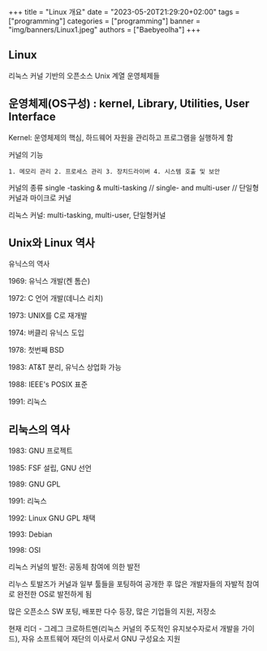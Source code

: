 +++
title = "Linux 개요"
date = "2023-05-20T21:29:20+02:00"
tags = ["programming"]
categories = ["programming"]
banner = "img/banners/Linux1.jpeg"
authors = ["Baebyeolha"]
+++
## Linux
리눅스 커널 기반의 오픈소스 Unix 계열 운영체제들
## 운영체제(OS구성) : kernel, Library, Utilities, User Interface
  Kernel: 운영체제의 핵심, 하드웨어 자원을 관리하고 프로그램을 실행하게 함

  커널의 기능 

    1. 메모리 관리 2. 프로세스 관리 3. 장치드라이버 4. 시스템 호출 및 보안

  커널의 종류 single -tasking & multi-tasking // single- and multi-user // 단일형 커널과 마이크로 커널

  리눅스 커널: multi-tasking, multi-user, 단일형커널

## Unix와 Linux 역사
  유닉스의 역사

  1969: 유닉스 개발(켄 톰슨)

  1972: C 언어 개발(데니스 리치)

  1973: UNIX를 C로 재개발

  1974: 버클리 유닉스 도입

  1978: 첫번째 BSD

  1983: AT&T 분리, 유닉스 상업화 가능 

  1988: IEEE's POSIX 표준

  1991: 리눅스
## 리눅스의 역사

  1983: GNU 프로젝트

  1985: FSF 설립, GNU 선언

  1989: GNU GPL

  1991: 리눅스

  1992: Linux GNU GPL 채택

  1993: Debian

  1998: OSI

  리눅스 커널의 발전: 공동체 참여에 의한 발전

  리누스 토발즈가 커널과 일부 툴들을 포팅하여 공개한 후 많은 개발자들의 자발적 참여로 완전한 OS로 발전하게 됨

  많은 오픈소스 SW 포팅, 배포판 다수 등장, 많은 기업들의 지원, 저장소

  현재 리더 - 그레그 크로하트멘(리눅스 커널의 주도적인 유지보수자로서 개발을 가이드), 자유 소프트웨어 재단의 이사로서 GNU 구성요소 지원
